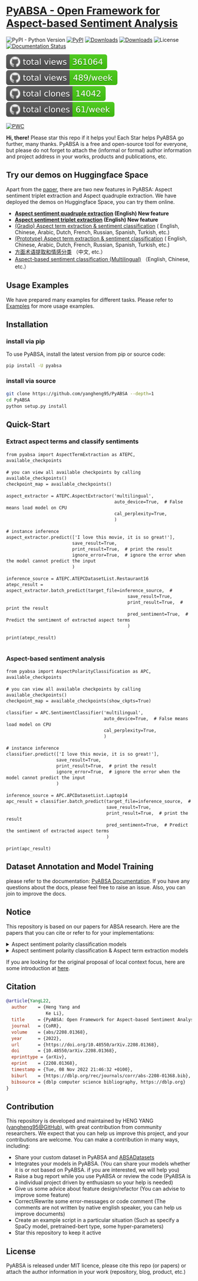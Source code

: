 # [PyABSA - Open Framework for Aspect-based Sentiment Analysis](https://arxiv.org/pdf/2208.01368)

![PyPI - Python Version](https://img.shields.io/badge/python-3.6-blue.svg)
[![PyPI](https://img.shields.io/pypi/v/pyabsa)](https://pypi.org/project/pyabsa/)
[![Downloads](https://pepy.tech/badge/pyabsa)](https://pepy.tech/project/pyabsa)
[![Downloads](https://pepy.tech/badge/pyabsa/month)](https://pepy.tech/project/pyabsa)
![License](https://img.shields.io/pypi/l/pyabsa?logo=PyABSA)
[![Documentation Status](https://readthedocs.org/projects/pyabsa/badge/?version=v2)](https://pyabsa.readthedocs.io/en/v2/?badge=v2)


[![total views](https://raw.githubusercontent.com/yangheng95/PyABSA/traffic/total_views.svg)](https://github.com/yangheng95/PyABSA/tree/traffic#-total-traffic-data-badge)
[![total views per week](https://raw.githubusercontent.com/yangheng95/PyABSA/traffic/total_views_per_week.svg)](https://github.com/yangheng95/PyABSA/tree/traffic#-total-traffic-data-badge)
[![total clones](https://raw.githubusercontent.com/yangheng95/PyABSA/traffic/total_clones.svg)](https://github.com/yangheng95/PyABSA/tree/traffic#-total-traffic-data-badge)
[![total clones per week](https://raw.githubusercontent.com/yangheng95/PyABSA/traffic/total_clones_per_week.svg)](https://github.com/yangheng95/PyABSA/tree/traffic#-total-traffic-data-badge)

[![PWC](https://img.shields.io/endpoint.svg?url=https://paperswithcode.com/badge/back-to-reality-leveraging-pattern-driven/aspect-based-sentiment-analysis-on-semeval)](https://paperswithcode.com/sota/aspect-based-sentiment-analysis-on-semeval?p=back-to-reality-leveraging-pattern-driven)

**Hi, there!** Please star this repo if it helps you! Each Star helps PyABSA go further, many thanks. PyABSA is a free
and open-source tool for everyone, but please do not forget to attach the (informal or formal) author
information and project address in your works, products and publications, etc.

## Try our demos on Huggingface Space

Apart from the [paper](https://arxiv.org/pdf/2208.01368), there are two new features in PyABSA: Aspect sentiment triplet extraction and Aspect quadruple extraction.
We have deployed the demos on Huggingface Space, you can try them online.
- **[Aspect sentiment quadruple extraction](https://huggingface.co/spaces/yangheng/PyABSA) (English) New feature**
- **[Aspect sentiment triplet extraction](https://huggingface.co/spaces/yangheng/PyABSA) (English) New feature**
- [(Gradio) Aspect term extraction & sentiment classification](https://huggingface.co/spaces/Gradio-Blocks/Multilingual-Aspect-Based-Sentiment-Analysis) (
  English, Chinese, Arabic, Dutch, French, Russian, Spanish, Turkish, etc.)
- [(Prototype) Aspect term extraction & sentiment classification](https://huggingface.co/spaces/yangheng/PyABSA-ATEPC) (
  English,
  Chinese, Arabic, Dutch, French, Russian, Spanish, Turkish, etc.)
- [方面术语提取和情感分类](https://huggingface.co/spaces/yangheng/PyABSA-ATEPC-Chinese) （中文, etc.）
- [Aspect-based sentiment classification (Multilingual)](https://huggingface.co/spaces/yangheng/PyABSA-APC) （English,
  Chinese, etc.）

## Usage Examples
We have prepared many examples for different tasks. Please refer to [Examples](./examples-v2) for more usage examples.

## Installation

### install via pip

To use PyABSA, install the latest version from pip or source code:

```bash
pip install -U pyabsa
```

### install via source

```bash
git clone https://github.com/yangheng95/PyABSA --depth=1
cd PyABSA 
python setup.py install
```

## Quick-Start

### Extract aspect terms and classify sentiments

```python3
from pyabsa import AspectTermExtraction as ATEPC, available_checkpoints

# you can view all available checkpoints by calling available_checkpoints()
checkpoint_map = available_checkpoints()

aspect_extractor = ATEPC.AspectExtractor('multilingual',
                                         auto_device=True,  # False means load model on CPU
                                         cal_perplexity=True,
                                         )

# instance inference
aspect_extractor.predict(['I love this movie, it is so great!'],
                         save_result=True,
                         print_result=True,  # print the result
                         ignore_error=True,  # ignore the error when the model cannot predict the input
                         )

inference_source = ATEPC.ATEPCDatasetList.Restaurant16
atepc_result = aspect_extractor.batch_predict(target_file=inference_source,  #
                                              save_result=True,
                                              print_result=True,  # print the result
                                              pred_sentiment=True,  # Predict the sentiment of extracted aspect terms
                                              )

print(atepc_result)


```
### Aspect-based sentiment analysis

```python3
from pyabsa import AspectPolarityClassification as APC, available_checkpoints

# you can view all available checkpoints by calling available_checkpoints()
checkpoint_map = available_checkpoints(show_ckpts=True)

classifier = APC.SentimentClassifier('multilingual',
                                     auto_device=True,  # False means load model on CPU
                                     cal_perplexity=True,
                                     )

# instance inference
classifier.predict(['I love this movie, it is so great!'],
                   save_result=True,
                   print_result=True,  # print the result
                   ignore_error=True,  # ignore the error when the model cannot predict the input
                   )

inference_source = APC.APCDatasetList.Laptop14
apc_result = classifier.batch_predict(target_file=inference_source,  #
                                      save_result=True,
                                      print_result=True,  # print the result
                                      pred_sentiment=True,  # Predict the sentiment of extracted aspect terms
                                      )

print(apc_result)

```
## Dataset Annotation and Model Training
please refer to the documentation: [PyABSA Documentation](https://pyabsa.readthedocs.io/en/v2/).
If you have any questions about the docs, please feel free to raise an issue. Also, you can join to improve the docs.

## Notice

This repository is based on our papers for ABSA research. Here are the papers that you can cite or refer to for your
implementations:

<details>
<summary>
Aspect sentiment polarity classification models
</summary>

1. [Back to Reality: Leveraging Pattern-driven Modeling to Enable Affordable Sentiment Dependency Learning](https://arxiv.org/abs/2110.08604) (
   e.g., Fast-LSA, 2020)
2. [Learning for target-dependent sentiment based on local context-aware embedding](https://link.springer.com/article/10.1007/s11227-021-04047-1) (
   e.g., LCA-Net, 2020)
3. [LCF: A Local Context Focus Mechanism for Aspect-Based Sentiment Classification](https://www.mdpi.com/2076-3417/9/16/3389) (
   e.g., LCF-BERT, 2019)

</details>

<details>
<summary>
Aspect sentiment polarity classification & Aspect term extraction models
</summary>

1. [A multi-task learning model for Chinese-oriented aspect polarity classification and aspect term extraction](https://www.sciencedirect.com/science/article/pii/S0925231220312534)] (
   e.g., Fast-LCF-ATEPC, 2020)
2. [(Arxiv) A multi-task learning model for Chinese-oriented aspect polarity classification and aspect term extraction](https://arxiv.org/pdf/1912.07976.pdf)

</details>

If you are looking for the original proposal of local context focus, here are some introduction at
[here](https://github.com/yangheng95/PyABSA/tree/release/demos/documents).

## Citation
```bibtex
@article{YangL22,
  author    = {Heng Yang and
               Ke Li},
  title     = {PyABSA: Open Framework for Aspect-based Sentiment Analysis},
  journal   = {CoRR},
  volume    = {abs/2208.01368},
  year      = {2022},
  url       = {https://doi.org/10.48550/arXiv.2208.01368},
  doi       = {10.48550/arXiv.2208.01368},
  eprinttype = {arXiv},
  eprint    = {2208.01368},
  timestamp = {Tue, 08 Nov 2022 21:46:32 +0100},
  biburl    = {https://dblp.org/rec/journals/corr/abs-2208-01368.bib},
  bibsource = {dblp computer science bibliography, https://dblp.org}
}
```
## Contribution

This repository is developed and maintained by HENG YANG ([yangheng95@GitHub](https://github.com/yangheng95)),
with great contribution from community researchers.
We expect that you can help us improve this project, and your contributions are welcome. You can make a contribution in
many ways, including:

- Share your custom dataset in PyABSA and [ABSADatasets](https://github.com/yangheng95/ABSADatasets)
- Integrates your models in PyABSA. (You can share your models whether it is or not based on PyABSA. if you are
  interested, we will help you)
- Raise a bug report while you use PyABSA or review the code (PyABSA is a individual project driven by enthusiasm so
  your help is needed)
- Give us some advice about feature design/refactor (You can advise to improve some feature)
- Correct/Rewrite some error-messages or code comment (The comments are not written by native english speaker, you can
  help us improve documents)
- Create an example script in a particular situation (Such as specify a SpaCy model, pretrained-bert type, some
  hyper-parameters)
- Star this repository to keep it active



## License

PyABSA is released under MIT licence, please cite this repo (or papers) or attach the author information in your work
(repository, blog, product, etc.)
